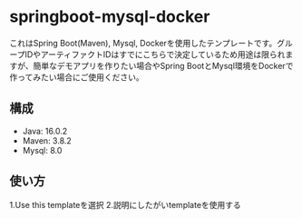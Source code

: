 # springboot-mysql-docker

これはSpring Boot(Maven), Mysql, Dockerを使用したテンプレートです。グループIDやアーティファクトIDはすでにこちらで決定しているため用途は限られますが、簡単なデモアプリを作りたい場合やSpring BootとMysql環境をDockerで作ってみたい場合にご使用ください。

## 構成
- Java: 16.0.2
- Maven: 3.8.2
- Mysql: 8.0

## 使い方
1.Use this templateを選択
2.説明にしたがいtemplateを使用する
